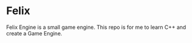 # Felix
Felix Engine is a small game engine. This repo is for me to learn C++ and create a Game Engine.

